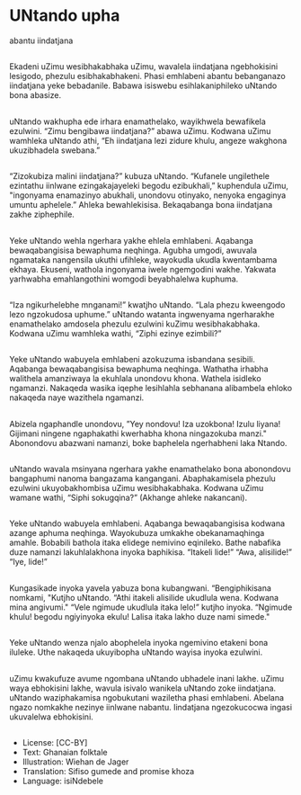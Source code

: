 # UNtando upha
abantu
iindatjana

##
Ekadeni uZimu wesibhakabhaka
uZimu, wavalela iindatjana
ngebhokisini lesigodo, phezulu
esibhakabhakeni.
Phasi emhlabeni abantu
bebanganazo iindatjana yeke
bebadanile.
Babawa isiswebu esihlakaniphileko
uNtando bona abasize.


##
uNtando wakhupha ede irhara
enamathelako, wayikhwela
bewafikela ezulwini.
“Zimu bengibawa iindatjana?”
abawa uZimu.
Kodwana uZimu wamhleka uNtando
athi, “Eh iindatjana lezi zidure
khulu, angeze wakghona
ukuzibhadela swebana.”


##
“Zizokubiza malini iindatjana?”
kubuza uNtando.
“Kufanele ungilethele ezintathu
iinlwane ezingakajayeleki begodu
ezibukhali,” kuphendula uZimu,
"ingonyama enamazinyo abukhali,
unondovu otinyako, nenyoka
engaginya umuntu aphelele.”
Ahleka bewahlekisisa. Bekaqabanga
bona iindatjana zakhe ziphephile.


##
Yeke uNtando wehla ngerhara
yakhe ehlela emhlabeni. Aqabanga
bewaqabangisisa bewaphuma
neqhinga.
Agubha umgodi, awuvala
ngamataka nangensila ukuthi
ufihleke, wayokudla ukudla
kwentambama ekhaya.
Ekuseni, wathola ingonyama iwele
ngemgodini wakhe. Yakwata
yarhwabha emahlangothini
womgodi beyabhalelwa kuphuma.


##
“Iza ngikurhelebhe mnganami!”
kwatjho uNtando. “Lala phezu
kweengodo lezo ngzokudosa
uphume.”
uNtando watanta ingwenyama
ngerharakhe enamathelako
amdosela phezulu ezulwini kuZimu
wesibhakabhaka.
Kodwana uZimu wamhleka wathi,
“Ziphi ezinye ezimbili?”


##
Yeke uNtando wabuyela emhlabeni
azokuzuma isbandana sesibili.
Aqabanga bewaqabangisisa
bewaphuma neqhinga.
Wathatha irhabha walithela
amanziwaya la ekuhlala unondovu
khona. Wathela isidleko ngamanzi.
Nakaqeda wasika iqephe lesihlahla
sebhanana alibambela ehloko
nakaqeda naye wazithela
ngamanzi.


##
Abizela ngaphandle unondovu, ”Yey
nondovu! Iza uzokbona! Izulu
liyana! Gijimani ningene
ngaphakathi kwerhabha khona
ningazokuba manzi."
Abonondovu abazwani namanzi,
boke baphelela ngerhabheni laka
Ntando.


##
uNtando wavala msinyana ngerhara
yakhe enamathelako bona
abonondovu bangaphumi nanoma
bangazama kangangani.
Abaphakamisela phezulu ezulwini
ukuyobakhombisa uZimu
wesibhakabhaka.
Kodwana uZimu wamane wathi,
“Siphi sokugqina?” (Akhange ahleke
nakancani).


##
Yeke uNtando wabuyela emhlabeni.
Aqabanga bewaqabangisisa
kodwana azange aphuma neqhinga.
Wayokubuza umkakhe
obekanamaqhinga amahle.
Bobabili bathola itaka elidege
nemivino eqinileko.
Bathe nabafika duze namanzi
lakuhlalakhona inyoka baphikisa.
“Itakeli lide!”
“Awa, alisilide!”
“Iye, lide!”


##
Kungasikade inyoka yavela yabuza
bona kubangwani.
“Bengiphikisana nomkami, "Kutjho
uNtando. “Athi itakeli alisilide
ukudlula wena. Kodwana mina
angivumi."
“Vele ngimude ukudlula itaka lelo!”
kutjho inyoka.
“Ngimude khulu! begodu
ngiyinyoka ekulu! Lalisa itaka lakho
duze nami simede."


##
Yeke uNtando wenza njalo
abophelela inyoka ngemivino
etakeni bona iluleke.
Uthe nakaqeda ukuyibopha
uNtando wayisa inyoka ezulwini.


##
uZimu kwakufuze avume ngombana
uNtando ubhadele inani lakhe.
uZimu waya ebhokisini lakhe,
wavula isivalo wanikela uNtando
zoke iindatjana.
uNtando waziphakamisa
ngobukutani waziletha phasi
emhlabeni.
Abelana ngazo nomkakhe nezinye
iinlwane nabantu.
Iindatjana ngezokucocwa ingasi
ukuvalelwa ebhokisini.


##
* License: [CC-BY]
* Text: Ghanaian folktale
* Illustration: Wiehan de Jager
* Translation: Sifiso gumede and promise khoza
* Language: isiNdebele

